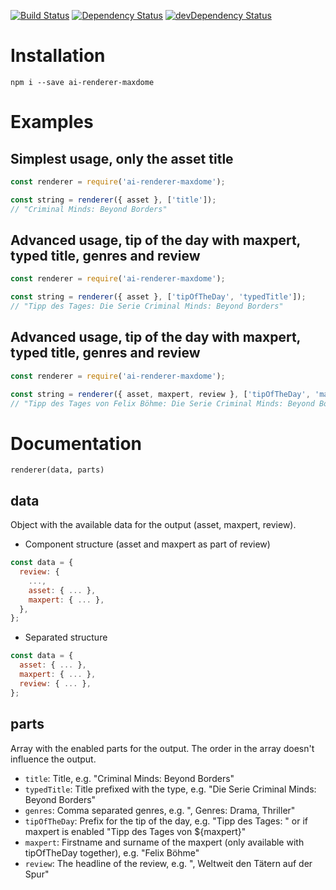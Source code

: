 [![Build Status](https://travis-ci.org/dragonprojects/ai-renderer-maxdome.svg?branch=master)](https://travis-ci.org/dragonprojects/ai-renderer-maxdome)
[![Dependency Status](https://david-dm.org/dragonprojects/ai-renderer-maxdome/status.svg)](https://david-dm.org/dragonprojects/ai-renderer-maxdome)
[![devDependency Status](https://david-dm.org/dragonprojects/ai-renderer-maxdome/dev-status.svg)](https://david-dm.org/dragonprojects/ai-renderer-maxdome?type=dev)

# Installation

`npm i --save ai-renderer-maxdome`


# Examples

## Simplest usage, only the asset title

```javascript
const renderer = require('ai-renderer-maxdome');

const string = renderer({ asset }, ['title']);
// "Criminal Minds: Beyond Borders"
```


## Advanced usage, tip of the day with maxpert, typed title, genres and review

```javascript
const renderer = require('ai-renderer-maxdome');

const string = renderer({ asset }, ['tipOfTheDay', 'typedTitle']);
// "Tipp des Tages: Die Serie Criminal Minds: Beyond Borders"
```


## Advanced usage, tip of the day with maxpert, typed title, genres and review

```javascript
const renderer = require('ai-renderer-maxdome');

const string = renderer({ asset, maxpert, review }, ['tipOfTheDay', 'maxpert', 'typedTitle', 'review']);
// "Tipp des Tages von Felix Böhme: Die Serie Criminal Minds: Beyond Borders, Weltweit den Tätern auf der Spur"
```


# Documentation

`renderer(data, parts)`

## data

Object with the available data for the output (asset, maxpert, review).

* Component structure (asset and maxpert as part of review)

```javascript
const data = { 
  review: { 
    ...,
    asset: { ... }, 
    maxpert: { ... }, 
  }, 
};
```

* Separated structure

```javascript
const data = { 
  asset: { ... }, 
  maxpert: { ... }, 
  review: { ... }, 
};
```

## parts

Array with the enabled parts for the output. The order in the array doesn't influence the output.

* `title`: Title, e.g. "Criminal Minds: Beyond Borders"
* `typedTitle`: Title prefixed with the type, e.g. "Die Serie Criminal Minds: Beyond Borders"
* `genres`: Comma separated genres, e.g. ", Genres: Drama, Thriller"
* `tipOfTheDay`: Prefix for the tip of the day, e.g. "Tipp des Tages: " or if maxpert is enabled "Tipp des Tages von ${maxpert}"
* `maxpert`: Firstname and surname of the maxpert (only available with tipOfTheDay together), e.g. "Felix Böhme"
* `review`: The headline of the review, e.g. ", Weltweit den Tätern auf der Spur"
